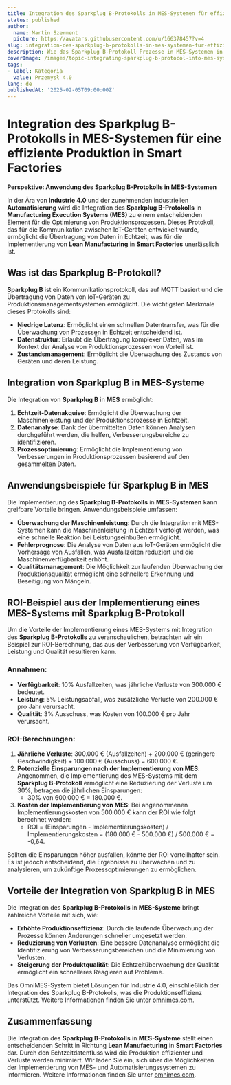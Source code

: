 ```yaml
---
title: Integration des Sparkplug B-Protokolls in MES-Systemen für effiziente Produktion in Smart Factories
status: published
author:
  name: Martin Szerment
  picture: https://avatars.githubusercontent.com/u/166378457?v=4
slug: integration-des-sparkplug-b-protokolls-in-mes-systemen-fur-effiziente-produktion-in-smart-factories
description: Wie das Sparkplug B-Protokoll Prozesse in MES-Systemen in Smart Factories optimieren und Lean Manufacturing unterstützen kann.
coverImage: /images/topic-integrating-sparkplug-b-protocol-into-mes-systems-for-enhancing-lean-manufacturing-in-smart-factories-this-topic-e.png
tags:
- label: Kategoria
  value: Przemysł 4.0
lang: de
publishedAt: '2025-02-05T09:00:00Z'
---
```

# Integration des Sparkplug B-Protokolls in MES-Systemen für eine effiziente Produktion in Smart Factories

**Perspektive: Anwendung des Sparkplug B-Protokolls in MES-Systemen**

In der Ära von **Industrie 4.0** und der zunehmenden industriellen **Automatisierung** wird die Integration des **Sparkplug B-Protokolls** in **Manufacturing Execution Systems (MES)** zu einem entscheidenden Element für die Optimierung von Produktionsprozessen. Dieses Protokoll, das für die Kommunikation zwischen IoT-Geräten entwickelt wurde, ermöglicht die Übertragung von Daten in Echtzeit, was für die Implementierung von **Lean Manufacturing** in **Smart Factories** unerlässlich ist.

## Was ist das Sparkplug B-Protokoll?

**Sparkplug B** ist ein Kommunikationsprotokoll, das auf MQTT basiert und die Übertragung von Daten von IoT-Geräten zu Produktionsmanagementsystemen ermöglicht. Die wichtigsten Merkmale dieses Protokolls sind:
- **Niedrige Latenz**: Ermöglicht einen schnellen Datentransfer, was für die Überwachung von Prozessen in Echtzeit entscheidend ist.
- **Datenstruktur**: Erlaubt die Übertragung komplexer Daten, was im Kontext der Analyse von Produktionsprozessen von Vorteil ist.
- **Zustandsmanagement**: Ermöglicht die Überwachung des Zustands von Geräten und deren Leistung.

## Integration von Sparkplug B in MES-Systeme

Die Integration von **Sparkplug B** in **MES** ermöglicht:
1. **Echtzeit-Datenakquise**: Ermöglicht die Überwachung der Maschinenleistung und der Produktionsprozesse in Echtzeit.
2. **Datenanalyse**: Dank der übermittelten Daten können Analysen durchgeführt werden, die helfen, Verbesserungsbereiche zu identifizieren.
3. **Prozessoptimierung**: Ermöglicht die Implementierung von Verbesserungen in Produktionsprozessen basierend auf den gesammelten Daten.

## Anwendungsbeispiele für Sparkplug B in MES

Die Implementierung des **Sparkplug B-Protokolls** in **MES-Systemen** kann greifbare Vorteile bringen. Anwendungsbeispiele umfassen:
- **Überwachung der Maschinenleistung**: Durch die Integration mit MES-Systemen kann die Maschinenleistung in Echtzeit verfolgt werden, was eine schnelle Reaktion bei Leistungseinbußen ermöglicht.
- **Fehlerprognose**: Die Analyse von Daten aus IoT-Geräten ermöglicht die Vorhersage von Ausfällen, was Ausfallzeiten reduziert und die Maschinenverfügbarkeit erhöht.
- **Qualitätsmanagement**: Die Möglichkeit zur laufenden Überwachung der Produktionsqualität ermöglicht eine schnellere Erkennung und Beseitigung von Mängeln.

## ROI-Beispiel aus der Implementierung eines MES-Systems mit Sparkplug B-Protokoll

Um die Vorteile der Implementierung eines MES-Systems mit Integration des **Sparkplug B-Protokolls** zu veranschaulichen, betrachten wir ein Beispiel zur ROI-Berechnung, das aus der Verbesserung von Verfügbarkeit, Leistung und Qualität resultieren kann.

### Annahmen:
- **Verfügbarkeit**: 10% Ausfallzeiten, was jährliche Verluste von 300.000 € bedeutet.
- **Leistung**: 5% Leistungsabfall, was zusätzliche Verluste von 200.000 € pro Jahr verursacht.
- **Qualität**: 3% Ausschuss, was Kosten von 100.000 € pro Jahr verursacht.

### ROI-Berechnungen:
1. **Jährliche Verluste**: 300.000 € (Ausfallzeiten) + 200.000 € (geringere Geschwindigkeit) + 100.000 € (Ausschuss) = 600.000 €.
2. **Potenzielle Einsparungen nach der Implementierung von MES**: Angenommen, die Implementierung des MES-Systems mit dem **Sparkplug B-Protokoll** ermöglicht eine Reduzierung der Verluste um 30%, betragen die jährlichen Einsparungen:
   - 30% von 600.000 € = 180.000 €.
3. **Kosten der Implementierung von MES**: Bei angenommenen Implementierungskosten von 500.000 € kann der ROI wie folgt berechnet werden:
   - ROI = (Einsparungen - Implementierungskosten) / Implementierungskosten = (180.000 € - 500.000 €) / 500.000 € = -0,64.

Sollten die Einsparungen höher ausfallen, könnte der ROI vorteilhafter sein. Es ist jedoch entscheidend, die Ergebnisse zu überwachen und zu analysieren, um zukünftige Prozessoptimierungen zu ermöglichen.

## Vorteile der Integration von Sparkplug B in MES

Die Integration des **Sparkplug B-Protokolls** in **MES-Systeme** bringt zahlreiche Vorteile mit sich, wie:
- **Erhöhte Produktionseffizienz**: Durch die laufende Überwachung der Prozesse können Änderungen schneller umgesetzt werden.
- **Reduzierung von Verlusten**: Eine bessere Datenanalyse ermöglicht die Identifizierung von Verbesserungsbereichen und die Minimierung von Verlusten.
- **Steigerung der Produktqualität**: Die Echtzeitüberwachung der Qualität ermöglicht ein schnelleres Reagieren auf Probleme.

Das OmniMES-System bietet Lösungen für Industrie 4.0, einschließlich der Integration des Sparkplug B-Protokolls, was die Produktionseffizienz unterstützt. Weitere Informationen finden Sie unter [omnimes.com](https://www.omnimes.com/de/projekt).

## Zusammenfassung

Die Integration des **Sparkplug B-Protokolls** in **MES-Systeme** stellt einen entscheidenden Schritt in Richtung **Lean Manufacturing** in **Smart Factories** dar. Durch den Echtzeitdatenfluss wird die Produktion effizienter und Verluste werden minimiert. Wir laden Sie ein, sich über die Möglichkeiten der Implementierung von MES- und Automatisierungssystemen zu informieren. Weitere Informationen finden Sie unter [omnimes.com](https://www.omnimes.com/de/kontakt).
